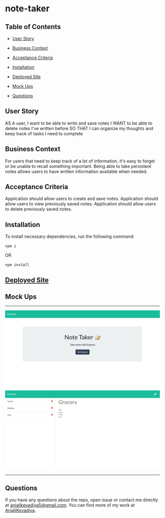# note-taker

## Table of Contents

- [User Story](#user-story)

- [Business Context](#business-context)

- [Acceptance Criteria](#acceptance-criteria)

- [Installation](#installation)

- [Deployed Site](#deployed-site)

- [Mock Ups](#mock-ups)

- [Questions](#questions)

## User Story

AS A user, I want to be able to write and save notes
I WANT to be able to delete notes I've written before
SO THAT I can organize my thoughts and keep track of tasks I need to complete

## Business Context

For users that need to keep track of a lot of information, it's easy to forget or be unable to recall something important. Being able to take persistent notes allows users to have written information available when needed.

## Acceptance Criteria

Application should allow users to create and save notes.
Application should allow users to view previously saved notes.
Application should allow users to delete previously saved notes.

## Installation

To install necessary dependencies, run the following command:

```
npm i
```

OR

```
npm install
```

## [Deployed Site](https://note-taker-a5.herokuapp.com/)

## Mock Ups

---

<img src="public/assets/images/note-home.png" />
<img src="public/assets/images/notes.png" />

---

## Questions

If you have any questions about the repo, open issue or contact me directly at [anjalikevadiya5@gmail.com](anjalikevadiya5@gmail.com). You can find more of my work at [AnjaliKevadiya](https://github.com/AnjaliKevadiya).
